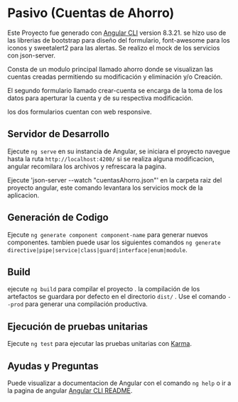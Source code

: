 # Pasivo (Cuentas de Ahorro)

Este Proyecto fue generado con [Angular CLI](https://github.com/angular/angular-cli) version 8.3.21.
se hizo uso de las librerias de bootstrap para diseño del formulario, font-awesome para los iconos y sweetalert2 para las alertas.
Se realizo el mock de los servicios con json-server.

Consta de un modulo principal llamado ahorro donde se visualizan las cuentas creadas permitiendo su modificación y eliminación y/o
Creación.

El segundo formulario llamado crear-cuenta se encarga de la toma de los datos para aperturar la cuenta y de su respectiva modificación.

los dos formularios cuentan con web responsive.

## Servidor de Desarrollo

Ejecute `ng serve` en su instancia de Angular, se iniciara el proyecto navegue hasta la ruta `http://localhost:4200/` si se realiza alguna modificacion, angular recomilara los archivos y refrescara la pagina.

Ejecute 'json-server --watch "cuentasAhorro.json"' en la carpeta raiz del proyecto angular, este comando levantara los servicios mock de la aplicacion.

## Generación de Codigo

Ejecute `ng generate component component-name` para generar nuevos componentes. tambien puede usar los siguientes comandos `ng generate directive|pipe|service|class|guard|interface|enum|module`.

## Build

ejecute `ng build` para compilar el proyecto . la compilación de los artefactos se guardara por defecto en el directorio `dist/` . Use el comando `--prod` para generar una compilación productiva.

## Ejecución de pruebas unitarias

Ejecute  `ng test` para ejecutar las pruebas unitarias con [Karma](https://karma-runner.github.io).

## Ayudas y Preguntas

Puede visualizar a documentacion de Angular con el comando `ng help` o ir a la pagina de angular [Angular CLI README](https://github.com/angular/angular-cli/blob/master/README.md).
